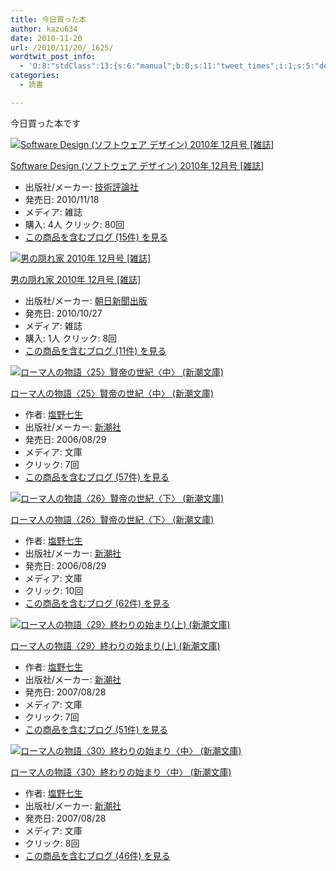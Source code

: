 ```yaml
---
title: 今日買った本
author: kazu634
date: 2010-11-20
url: /2010/11/20/_1625/
wordtwit_post_info:
  - 'O:8:"stdClass":13:{s:6:"manual";b:0;s:11:"tweet_times";i:1;s:5:"delay";i:0;s:7:"enabled";i:1;s:10:"separation";s:2:"60";s:7:"version";s:3:"3.7";s:14:"tweet_template";b:0;s:6:"status";i:2;s:6:"result";a:0:{}s:13:"tweet_counter";i:2;s:13:"tweet_log_ids";a:1:{i:0;i:5385;}s:9:"hash_tags";a:0:{}s:8:"accounts";a:1:{i:0;s:7:"kazu634";}}'
categories:
  - 読書

---
```

<div class="section">
<p>
    今日買った本です
</p>
  
<div class="hatena-asin-detail">
<a href="http://www.amazon.co.jp/dp/B0049V4MH8/?tag=hatena_st1-22&ascsubtag=d-7ibv" onclick="__gaTracker('send', 'event', 'outbound-article', 'http://www.amazon.co.jp/dp/B0049V4MH8/?tag=hatena_st1-22&ascsubtag=d-7ibv', '');"><img src="https://images-na.ssl-images-amazon.com/images/I/51wff%2BsFCRL._SL160_.jpg" class="hatena-asin-detail-image" alt="Software Design (ソフトウェア デザイン) 2010年 12月号 [雑誌]" title="Software Design (ソフトウェア デザイン) 2010年 12月号 [雑誌]" /></a></p> 
    
<div class="hatena-asin-detail-info">
<p class="hatena-asin-detail-title">
<a href="http://www.amazon.co.jp/dp/B0049V4MH8/?tag=hatena_st1-22&ascsubtag=d-7ibv" onclick="__gaTracker('send', 'event', 'outbound-article', 'http://www.amazon.co.jp/dp/B0049V4MH8/?tag=hatena_st1-22&ascsubtag=d-7ibv', 'Software Design (ソフトウェア デザイン) 2010年 12月号 [雑誌]');">Software Design (ソフトウェア デザイン) 2010年 12月号 [雑誌]</a>
</p>
      
<ul>
<li>
<span class="hatena-asin-detail-label">出版社/メーカー:</span> <a href="http://d.hatena.ne.jp/keyword/%B5%BB%BD%D1%C9%BE%CF%C0%BC%D2" onclick="__gaTracker('send', 'event', 'outbound-article', 'http://d.hatena.ne.jp/keyword/%B5%BB%BD%D1%C9%BE%CF%C0%BC%D2', '技術評論社');" class="keyword">技術評論社</a>
</li>
<li>
<span class="hatena-asin-detail-label">発売日:</span> 2010/11/18
</li>
<li>
<span class="hatena-asin-detail-label">メディア:</span> 雑誌
</li>
<li>
<span class="hatena-asin-detail-label">購入</span>: 4人 <span class="hatena-asin-detail-label">クリック</span>: 80回
</li>
<li>
<a href="http://d.hatena.ne.jp/asin/B0049V4MH8" onclick="__gaTracker('send', 'event', 'outbound-article', 'http://d.hatena.ne.jp/asin/B0049V4MH8', 'この商品を含むブログ (15件) を見る');" target="_blank">この商品を含むブログ (15件) を見る</a>
</li>
</ul>
</div>
    
<div class="hatena-asin-detail-foot">
</div>
</div>
  
<div class="hatena-asin-detail">
<a href="http://www.amazon.co.jp/dp/B0046C0O0O/?tag=hatena_st1-22&ascsubtag=d-7ibv" onclick="__gaTracker('send', 'event', 'outbound-article', 'http://www.amazon.co.jp/dp/B0046C0O0O/?tag=hatena_st1-22&ascsubtag=d-7ibv', '');"><img src="https://images-na.ssl-images-amazon.com/images/I/51iV29eKbuL._SL160_.jpg" class="hatena-asin-detail-image" alt="男の隠れ家 2010年 12月号 [雑誌]" title="男の隠れ家 2010年 12月号 [雑誌]" /></a></p> 
    
<div class="hatena-asin-detail-info">
<p class="hatena-asin-detail-title">
<a href="http://www.amazon.co.jp/dp/B0046C0O0O/?tag=hatena_st1-22&ascsubtag=d-7ibv" onclick="__gaTracker('send', 'event', 'outbound-article', 'http://www.amazon.co.jp/dp/B0046C0O0O/?tag=hatena_st1-22&ascsubtag=d-7ibv', '男の隠れ家 2010年 12月号 [雑誌]');">男の隠れ家 2010年 12月号 [雑誌]</a>
</p>
      
<ul>
<li>
<span class="hatena-asin-detail-label">出版社/メーカー:</span> <a href="http://d.hatena.ne.jp/keyword/%C4%AB%C6%FC%BF%B7%CA%B9%BD%D0%C8%C7" onclick="__gaTracker('send', 'event', 'outbound-article', 'http://d.hatena.ne.jp/keyword/%C4%AB%C6%FC%BF%B7%CA%B9%BD%D0%C8%C7', '朝日新聞出版');" class="keyword">朝日新聞出版</a>
</li>
<li>
<span class="hatena-asin-detail-label">発売日:</span> 2010/10/27
</li>
<li>
<span class="hatena-asin-detail-label">メディア:</span> 雑誌
</li>
<li>
<span class="hatena-asin-detail-label">購入</span>: 1人 <span class="hatena-asin-detail-label">クリック</span>: 8回
</li>
<li>
<a href="http://d.hatena.ne.jp/asin/B0046C0O0O" onclick="__gaTracker('send', 'event', 'outbound-article', 'http://d.hatena.ne.jp/asin/B0046C0O0O', 'この商品を含むブログ (11件) を見る');" target="_blank">この商品を含むブログ (11件) を見る</a>
</li>
</ul>
</div>
    
<div class="hatena-asin-detail-foot">
</div>
</div>
  
<div class="hatena-asin-detail">
<a href="http://www.amazon.co.jp/dp/4101181756/?tag=hatena_st1-22&ascsubtag=d-7ibv" onclick="__gaTracker('send', 'event', 'outbound-article', 'http://www.amazon.co.jp/dp/4101181756/?tag=hatena_st1-22&ascsubtag=d-7ibv', '');"><img src="https://images-na.ssl-images-amazon.com/images/I/51QEPJ69YEL._SL160_.jpg" class="hatena-asin-detail-image" alt="ローマ人の物語〈25〉賢帝の世紀〈中〉 (新潮文庫)" title="ローマ人の物語〈25〉賢帝の世紀〈中〉 (新潮文庫)" /></a></p> 
    
<div class="hatena-asin-detail-info">
<p class="hatena-asin-detail-title">
<a href="http://www.amazon.co.jp/dp/4101181756/?tag=hatena_st1-22&ascsubtag=d-7ibv" onclick="__gaTracker('send', 'event', 'outbound-article', 'http://www.amazon.co.jp/dp/4101181756/?tag=hatena_st1-22&ascsubtag=d-7ibv', 'ローマ人の物語〈25〉賢帝の世紀〈中〉 (新潮文庫)');">ローマ人の物語〈25〉賢帝の世紀〈中〉 (新潮文庫)</a>
</p>
      
<ul>
<li>
<span class="hatena-asin-detail-label">作者:</span> <a href="http://d.hatena.ne.jp/keyword/%B1%F6%CC%EE%BC%B7%C0%B8" onclick="__gaTracker('send', 'event', 'outbound-article', 'http://d.hatena.ne.jp/keyword/%B1%F6%CC%EE%BC%B7%C0%B8', '塩野七生');" class="keyword">塩野七生</a>
</li>
<li>
<span class="hatena-asin-detail-label">出版社/メーカー:</span> <a href="http://d.hatena.ne.jp/keyword/%BF%B7%C4%AC%BC%D2" onclick="__gaTracker('send', 'event', 'outbound-article', 'http://d.hatena.ne.jp/keyword/%BF%B7%C4%AC%BC%D2', '新潮社');" class="keyword">新潮社</a>
</li>
<li>
<span class="hatena-asin-detail-label">発売日:</span> 2006/08/29
</li>
<li>
<span class="hatena-asin-detail-label">メディア:</span> 文庫
</li>
<li>
<span class="hatena-asin-detail-label">クリック</span>: 7回
</li>
<li>
<a href="http://d.hatena.ne.jp/asin/4101181756" onclick="__gaTracker('send', 'event', 'outbound-article', 'http://d.hatena.ne.jp/asin/4101181756', 'この商品を含むブログ (57件) を見る');" target="_blank">この商品を含むブログ (57件) を見る</a>
</li>
</ul>
</div>
    
<div class="hatena-asin-detail-foot">
</div>
</div>
  
<div class="hatena-asin-detail">
<a href="http://www.amazon.co.jp/dp/4101181764/?tag=hatena_st1-22&ascsubtag=d-7ibv" onclick="__gaTracker('send', 'event', 'outbound-article', 'http://www.amazon.co.jp/dp/4101181764/?tag=hatena_st1-22&ascsubtag=d-7ibv', '');"><img src="https://images-na.ssl-images-amazon.com/images/I/51FSBPEA08L._SL160_.jpg" class="hatena-asin-detail-image" alt="ローマ人の物語〈26〉賢帝の世紀〈下〉 (新潮文庫)" title="ローマ人の物語〈26〉賢帝の世紀〈下〉 (新潮文庫)" /></a></p> 
    
<div class="hatena-asin-detail-info">
<p class="hatena-asin-detail-title">
<a href="http://www.amazon.co.jp/dp/4101181764/?tag=hatena_st1-22&ascsubtag=d-7ibv" onclick="__gaTracker('send', 'event', 'outbound-article', 'http://www.amazon.co.jp/dp/4101181764/?tag=hatena_st1-22&ascsubtag=d-7ibv', 'ローマ人の物語〈26〉賢帝の世紀〈下〉 (新潮文庫)');">ローマ人の物語〈26〉賢帝の世紀〈下〉 (新潮文庫)</a>
</p>
      
<ul>
<li>
<span class="hatena-asin-detail-label">作者:</span> <a href="http://d.hatena.ne.jp/keyword/%B1%F6%CC%EE%BC%B7%C0%B8" onclick="__gaTracker('send', 'event', 'outbound-article', 'http://d.hatena.ne.jp/keyword/%B1%F6%CC%EE%BC%B7%C0%B8', '塩野七生');" class="keyword">塩野七生</a>
</li>
<li>
<span class="hatena-asin-detail-label">出版社/メーカー:</span> <a href="http://d.hatena.ne.jp/keyword/%BF%B7%C4%AC%BC%D2" onclick="__gaTracker('send', 'event', 'outbound-article', 'http://d.hatena.ne.jp/keyword/%BF%B7%C4%AC%BC%D2', '新潮社');" class="keyword">新潮社</a>
</li>
<li>
<span class="hatena-asin-detail-label">発売日:</span> 2006/08/29
</li>
<li>
<span class="hatena-asin-detail-label">メディア:</span> 文庫
</li>
<li>
<span class="hatena-asin-detail-label">クリック</span>: 10回
</li>
<li>
<a href="http://d.hatena.ne.jp/asin/4101181764" onclick="__gaTracker('send', 'event', 'outbound-article', 'http://d.hatena.ne.jp/asin/4101181764', 'この商品を含むブログ (62件) を見る');" target="_blank">この商品を含むブログ (62件) を見る</a>
</li>
</ul>
</div>
    
<div class="hatena-asin-detail-foot">
</div>
</div>
  
<div class="hatena-asin-detail">
<a href="http://www.amazon.co.jp/dp/4101181799/?tag=hatena_st1-22&ascsubtag=d-7ibv" onclick="__gaTracker('send', 'event', 'outbound-article', 'http://www.amazon.co.jp/dp/4101181799/?tag=hatena_st1-22&ascsubtag=d-7ibv', '');"><img src="https://images-na.ssl-images-amazon.com/images/I/31aL7IXS-8L._SL160_.jpg" class="hatena-asin-detail-image" alt="ローマ人の物語〈29〉終わりの始まり(上) (新潮文庫)" title="ローマ人の物語〈29〉終わりの始まり(上) (新潮文庫)" /></a></p> 
    
<div class="hatena-asin-detail-info">
<p class="hatena-asin-detail-title">
<a href="http://www.amazon.co.jp/dp/4101181799/?tag=hatena_st1-22&ascsubtag=d-7ibv" onclick="__gaTracker('send', 'event', 'outbound-article', 'http://www.amazon.co.jp/dp/4101181799/?tag=hatena_st1-22&ascsubtag=d-7ibv', 'ローマ人の物語〈29〉終わりの始まり(上) (新潮文庫)');">ローマ人の物語〈29〉終わりの始まり(上) (新潮文庫)</a>
</p>
      
<ul>
<li>
<span class="hatena-asin-detail-label">作者:</span> <a href="http://d.hatena.ne.jp/keyword/%B1%F6%CC%EE%BC%B7%C0%B8" onclick="__gaTracker('send', 'event', 'outbound-article', 'http://d.hatena.ne.jp/keyword/%B1%F6%CC%EE%BC%B7%C0%B8', '塩野七生');" class="keyword">塩野七生</a>
</li>
<li>
<span class="hatena-asin-detail-label">出版社/メーカー:</span> <a href="http://d.hatena.ne.jp/keyword/%BF%B7%C4%AC%BC%D2" onclick="__gaTracker('send', 'event', 'outbound-article', 'http://d.hatena.ne.jp/keyword/%BF%B7%C4%AC%BC%D2', '新潮社');" class="keyword">新潮社</a>
</li>
<li>
<span class="hatena-asin-detail-label">発売日:</span> 2007/08/28
</li>
<li>
<span class="hatena-asin-detail-label">メディア:</span> 文庫
</li>
<li>
<span class="hatena-asin-detail-label">クリック</span>: 7回
</li>
<li>
<a href="http://d.hatena.ne.jp/asin/4101181799" onclick="__gaTracker('send', 'event', 'outbound-article', 'http://d.hatena.ne.jp/asin/4101181799', 'この商品を含むブログ (51件) を見る');" target="_blank">この商品を含むブログ (51件) を見る</a>
</li>
</ul>
</div>
    
<div class="hatena-asin-detail-foot">
</div>
</div>
  
<div class="hatena-asin-detail">
<a href="http://www.amazon.co.jp/dp/4101181802/?tag=hatena_st1-22&ascsubtag=d-7ibv" onclick="__gaTracker('send', 'event', 'outbound-article', 'http://www.amazon.co.jp/dp/4101181802/?tag=hatena_st1-22&ascsubtag=d-7ibv', '');"><img src="https://images-na.ssl-images-amazon.com/images/I/31ZDoipN1iL._SL160_.jpg" class="hatena-asin-detail-image" alt="ローマ人の物語〈30〉終わりの始まり〈中〉 (新潮文庫)" title="ローマ人の物語〈30〉終わりの始まり〈中〉 (新潮文庫)" /></a></p> 
    
<div class="hatena-asin-detail-info">
<p class="hatena-asin-detail-title">
<a href="http://www.amazon.co.jp/dp/4101181802/?tag=hatena_st1-22&ascsubtag=d-7ibv" onclick="__gaTracker('send', 'event', 'outbound-article', 'http://www.amazon.co.jp/dp/4101181802/?tag=hatena_st1-22&ascsubtag=d-7ibv', 'ローマ人の物語〈30〉終わりの始まり〈中〉 (新潮文庫)');">ローマ人の物語〈30〉終わりの始まり〈中〉 (新潮文庫)</a>
</p>
      
<ul>
<li>
<span class="hatena-asin-detail-label">作者:</span> <a href="http://d.hatena.ne.jp/keyword/%B1%F6%CC%EE%BC%B7%C0%B8" onclick="__gaTracker('send', 'event', 'outbound-article', 'http://d.hatena.ne.jp/keyword/%B1%F6%CC%EE%BC%B7%C0%B8', '塩野七生');" class="keyword">塩野七生</a>
</li>
<li>
<span class="hatena-asin-detail-label">出版社/メーカー:</span> <a href="http://d.hatena.ne.jp/keyword/%BF%B7%C4%AC%BC%D2" onclick="__gaTracker('send', 'event', 'outbound-article', 'http://d.hatena.ne.jp/keyword/%BF%B7%C4%AC%BC%D2', '新潮社');" class="keyword">新潮社</a>
</li>
<li>
<span class="hatena-asin-detail-label">発売日:</span> 2007/08/28
</li>
<li>
<span class="hatena-asin-detail-label">メディア:</span> 文庫
</li>
<li>
<span class="hatena-asin-detail-label">クリック</span>: 8回
</li>
<li>
<a href="http://d.hatena.ne.jp/asin/4101181802" onclick="__gaTracker('send', 'event', 'outbound-article', 'http://d.hatena.ne.jp/asin/4101181802', 'この商品を含むブログ (46件) を見る');" target="_blank">この商品を含むブログ (46件) を見る</a>
</li>
</ul>
</div>
    
<div class="hatena-asin-detail-foot">
</div>
</div>
</div>
